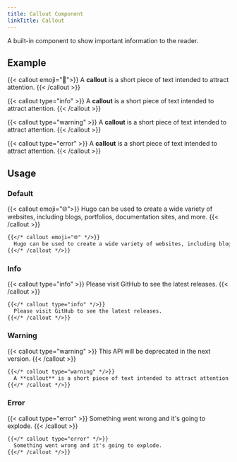 ```yaml
---
title: Callout Component
linkTitle: Callout
---
```


A built-in component to show important information to the reader.

## Example

{{< callout emoji="👾">}}
  A **callout** is a short piece of text intended to attract attention.
{{< /callout >}}

{{< callout type="info" >}}
  A **callout** is a short piece of text intended to attract attention.
{{< /callout >}}

{{< callout type="warning" >}}
  A **callout** is a short piece of text intended to attract attention.
{{< /callout >}}

{{< callout type="error" >}}
  A **callout** is a short piece of text intended to attract attention.
{{< /callout >}}

## Usage

### Default

{{< callout emoji="🌐">}}
  Hugo can be used to create a wide variety of websites, including blogs, portfolios, documentation sites, and more.
{{< /callout >}}

```markdown
{{</* callout emoji="🌐" */>}}
  Hugo can be used to create a wide variety of websites, including blogs, portfolios, documentation sites, and more.
{{</* /callout */>}}
```

### Info

{{< callout type="info" >}}
  Please visit GitHub to see the latest releases.
{{< /callout >}}

```markdown
{{</* callout type="info" */>}}
  Please visit GitHub to see the latest releases.
{{</* /callout */>}}
```

### Warning

{{< callout type="warning" >}}
  This API will be deprecated in the next version.
{{< /callout >}}

```markdown
{{</* callout type="warning" */>}}
  A **callout** is a short piece of text intended to attract attention.
{{</* /callout */>}}
```

### Error

{{< callout type="error" >}}
  Something went wrong and it's going to explode.
{{< /callout >}}

```markdown
{{</* callout type="error" */>}}
  Something went wrong and it's going to explode.
{{</* /callout */>}}
```
